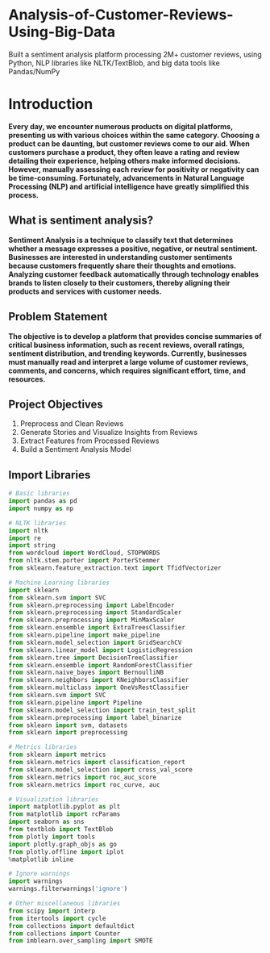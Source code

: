 # Analysis-of-Customer-Reviews-Using-Big-Data
Built a sentiment analysis platform processing 2M+ customer reviews, using Python, NLP libraries like NLTK/TextBlob, and big data tools like Pandas/NumPy
<a id="section-one"></a>
# Introduction

**Every day, we encounter numerous products on digital platforms, presenting us with various choices within the same category. Choosing a product can be daunting, but customer reviews come to our aid. When customers purchase a product, they often leave a rating and review detailing their experience, helping others make informed decisions. However, manually assessing each review for positivity or negativity can be time-consuming. Fortunately, advancements in Natural Language Processing (NLP) and artificial intelligence have greatly simplified this process.**

## What is sentiment analysis?

**Sentiment Analysis is a technique to classify text that determines whether a message expresses a positive, negative, or neutral sentiment. Businesses are interested in understanding customer sentiments because customers frequently share their thoughts and emotions. Analyzing customer feedback automatically through technology enables brands to listen closely to their customers, thereby aligning their products and services with customer needs.**

## Problem Statement

**The objective is to develop a platform that provides concise summaries of critical business information, such as recent reviews, overall ratings, sentiment distribution, and trending keywords. Currently, businesses must manually read and interpret a large volume of customer reviews, comments, and concerns, which requires significant effort, time, and resources.**

## Project Objectives

1. Preprocess and Clean Reviews
2. Generate Stories and Visualize Insights from Reviews
3. Extract Features from Processed Reviews
4. Build a Sentiment Analysis Model

## Import Libraries

```python
# Basic libraries
import pandas as pd 
import numpy as np 

# NLTK libraries
import nltk
import re
import string
from wordcloud import WordCloud, STOPWORDS
from nltk.stem.porter import PorterStemmer
from sklearn.feature_extraction.text import TfidfVectorizer

# Machine Learning libraries
import sklearn 
from sklearn.svm import SVC
from sklearn.preprocessing import LabelEncoder
from sklearn.preprocessing import StandardScaler
from sklearn.preprocessing import MinMaxScaler
from sklearn.ensemble import ExtraTreesClassifier
from sklearn.pipeline import make_pipeline
from sklearn.model_selection import GridSearchCV
from sklearn.linear_model import LogisticRegression
from sklearn.tree import DecisionTreeClassifier
from sklearn.ensemble import RandomForestClassifier
from sklearn.naive_bayes import BernoulliNB 
from sklearn.neighbors import KNeighborsClassifier
from sklearn.multiclass import OneVsRestClassifier
from sklearn.svm import SVC
from sklearn.pipeline import Pipeline
from sklearn.model_selection import train_test_split
from sklearn.preprocessing import label_binarize
from sklearn import svm, datasets
from sklearn import preprocessing 

# Metrics libraries
from sklearn import metrics
from sklearn.metrics import classification_report
from sklearn.model_selection import cross_val_score
from sklearn.metrics import roc_auc_score
from sklearn.metrics import roc_curve, auc

# Visualization libraries
import matplotlib.pyplot as plt 
from matplotlib import rcParams
import seaborn as sns
from textblob import TextBlob
from plotly import tools
import plotly.graph_objs as go
from plotly.offline import iplot
%matplotlib inline

# Ignore warnings
import warnings
warnings.filterwarnings('ignore')

# Other miscellaneous libraries
from scipy import interp
from itertools import cycle
from collections import defaultdict
from collections import Counter
from imblearn.over_sampling import SMOTE
